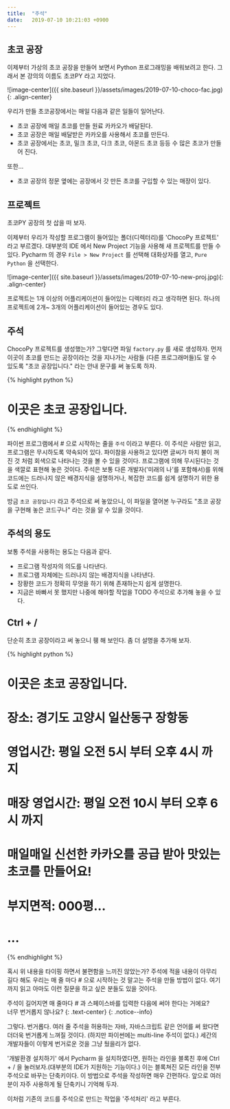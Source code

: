 ```yaml
---
title:  "주석"
date:   2019-07-10 10:21:03 +0900
---
```


## 초코 공장
이제부터 가상의 초코 공장을 만들어 보면서
Python 프로그래밍을 배워보려고 한다. 
그래서 본 강의의 이름도 초코PY 라고 지었다.

![image-center]({{ site.baseurl }}/assets/images/2019-07-10-choco-fac.jpg){: .align-center}

우리가 만들 초코공장에서는 매일 다음과 같은 일들이 일어난다.

* 초코 공장에 매일 초코를 만들 원료 카카오가 배달된다.
* 초코 공장은 매일 배달받은 카카오를 사용해서 초코를 만든다.
* 초코 공장에서는 초코, 밀크 초코, 다크 초코, 아몬드 초코 등등 수 많은 초코가 만들어 진다.

또한...

* 초코 공장의 정문 옆에는 공장에서 갓 만든 초코를 구입할 수 있는 매장이 있다.


## 프로젝트
초코PY 공장의 첫 삽을 떠 보자.

이제부터 우리가 작성할 프로그램이 들어있는 폴더(디렉터리)를 'ChocoPy 프로젝트' 라고 부르겠다.
대부분의 IDE 에서 New Project 기능을 사용해 새 프로젝트를 만들 수 있다.
Pycharm 의 경우 `File > New Project` 를 선택해 대화상자를 열고, `Pure Python` 을 선택한다.

![image-center]({{ site.baseurl }}/assets/images/2019-07-10-new-proj.jpg){: .align-center}

프로젝트는 1개 이상의 어플리케이션이 들어있는 디렉터리 라고 생각하면 된다. 하나의 프로젝트에
2개~ 3개의 어플리케이션이 들어있는 경우도 있다.

## 주석
ChocoPy 프로젝트를 생성했는가? 그렇다면 파일 `factory.py` 를 새로 생성하자.
먼저 이곳이 초코를 만드는 공장이라는 것을 지나가는 사람들 (다른 프로그래머들)도 알 수 있도록
"초코 공장입니다." 라는 안내 문구를 써 놓도록 하자.

{% highlight python %}
# 이곳은 초코 공장입니다.
{% endhighlight %}

파이썬 프로그램에서 # 으로 시작하는 줄을 `주석` 이라고 부른다. 이 주석은 사람만 읽고, 
프로그램은 무시하도록 약속되어 있다. 파이참을 사용하고 있다면 글씨가 마치 불이 꺼진 것 처럼 회색으로
나타나는 것을 볼 수 있을 것이다. 프로그램에 의해 무시된다는 것을 색깔로 표현해 놓은 것이다. 
주석은 보통 다른 개발자('미래의 나'를 포함해서)를 
위해 코드에는 드러나지 않은 배경지식을 설명하거나, 복잡한 코드를 쉽게 설명하기 위한 용도로 쓰인다.

방금 `초코 공장입니다` 라고 주석으로 써 놓았으니,
이 파일을 열어본 누구라도 "초코 공장을 구현해 놓은 코드구나" 라는 것을 알 수 있을 것이다.

## 주석의 용도
보통 주석을 사용하는 용도는 다음과 같다.

* 프로그램 작성자의 의도를 나타낸다.
* 프로그램 자체에는 드러나지 않는 배경지식을 나타낸다.
* 장황한 코드가 정확히 무엇을 하기 위해 존재하는지 쉽게 설명한다.
* 지금은 바빠서 못 했지만 나중에 해야할 작업을 TODO 주석으로 추가해 놓을 수 있다.


## Ctrl + /
단순히 초코 공장이라고 써 놓으니 휑 해 보인다. 좀 더 설명을 추가해 보자.

{% highlight python %}
# 이곳은 초코 공장입니다.
# 장소: 경기도 고양시 일산동구 장항동
# 영업시간: 평일 오전 5시 부터 오후 4시 까지
# 매장 영업시간: 평일 오전 10시 부터 오후 6시 까지
# 매일매일 신선한 카카오를 공급 받아 맛있는 초코를 만들어요!
# 부지면적: 000평...
# ...
{% endhighlight %}

혹시 위 내용을 타이핑 하면서 불편함을 느끼진 않았는가? 
주석에 적을 내용이 아무리 길다 해도 우리는 매 줄 마다 # 으로 시작하는 것 말고는 주석을 만들 방법이 없다.
여기까지 읽고 아마도 이런 질문을 하고 싶은 분들도 있을 것이다.

주석이 길어지면 매 줄마다 # 과 스페이스바를 입력한 다음에 써야 한다는 거에요? <br>너무 번거롭지 않나요?
{: .text-center}
{: .notice--info}

그렇다. 번거롭다. 여러 줄 주석을 허용하는 자바, 자바스크립트 같은 언어를
써 왔다면 더더욱 번거롭게 느껴질 것이다. (하지만 파이썬에는 multi-line 주석이 없다.)
세간의 개발자들이 이렇게 번거로운 것을 그냥 뒀을리가 없다.

'개발환경 설치하기' 에서 Pycharm 을 설치하였다면, 원하는 라인을 블록친 후에
Ctrl + / 을 눌러보자.(대부분의 IDE가 지원하는 기능이다.) 이는 블록쳐진 모든 라인을 전부 주석으로 바꾸는 단축키이다.
이 방법으로 주석을 작성하면 매우 간편하다. 앞으로 여러분이 자주 사용하게 될 단축키니 기억해 두자.

이처럼 기존의 코드를 주석으로 만드는 작업을 '주석처리' 라고 부른다. 


